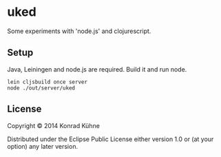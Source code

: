 # uked

Some experiments with 'node.js' and clojurescript.

## Setup
Java, Leiningen and node.js are required.
Build it and run node.
```
lein cljsbuild once server
node ./out/server/uked
```

## License

Copyright © 2014 Konrad Kühne

Distributed under the Eclipse Public License either version 1.0 or (at your option) any later version.
